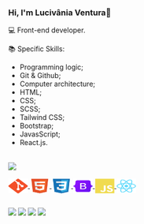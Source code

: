 ### Hi, I'm Lucivânia Ventura🚀

💻 Front-end developer.

📚 Specific Skills:
- Programming logic;
- Git & Github;
- Computer architecture;
- HTML;
- CSS;
- SCSS;
- Tailwind CSS;
- Bootstrap;
- JavasScript;
- React.js.
  ##
<div>
  <a href="https://github.com/lucivania-ventura">
  <img height="180em"  align="center" src="https://github-readme-stats.vercel.app/api/top-langs/?username=lucivania-ventura&layout=compact&langs_count=7&theme=react"/>
</div><br>
  
<div style="display: inline_block">
  <img align="center" alt="Lucy-Git" height="30" width="40" src="https://raw.githubusercontent.com/devicons/devicon/master/icons/git/git-original.svg">
  <img align="center" alt="Lucy-HTML" height="30" width="40" src="https://raw.githubusercontent.com/devicons/devicon/master/icons/html5/html5-original.svg">
  <img align="center" alt="Lucy-CSS" height="30" width="40" src="https://raw.githubusercontent.com/devicons/devicon/master/icons/css3/css3-original.svg">


  <img align="center" alt="Lucy-Bootstrap" height="30" width="40" src="https://raw.githubusercontent.com/devicons/devicon/master/icons/bootstrap/bootstrap-original.svg">
  <img align="center" alt="Lucy-Js" height="30" width="40" src="https://raw.githubusercontent.com/devicons/devicon/master/icons/javascript/javascript-plain.svg">
  <img align="center" alt="Lucy-React" height="30" width="40" src="https://raw.githubusercontent.com/devicons/devicon/master/icons/react/react-original.svg"> 
 
</div>

  ##
 
<div> 
 <a href="https://www.linkedin.com/in/lucivaniaventuradacosta/" target="_blank"><img src="https://img.shields.io/badge/-LinkedIn-%230077B5?style=for-the-badge&logo=linkedin&logoColor=white" target="_blank"></a> 
 <a href = "mailto:lucivania.ventura@gmail.com"><img src="https://img.shields.io/badge/-Gmail-%23333?style=for-the-badge&logo=gmail&logoColor=white" target="_blank"></a>
 <a href="https://discord.gg/Lucivania#7263"><img src="https://img.shields.io/badge/Discord-7289DA?style=for-the-badge&logo=discord&logoColor=white" target="_blank"></a> 
 <a href="https://instagram.com/lucivania_vent" target="_blank"><img src="https://img.shields.io/badge/-Instagram-%23E4405F?style=for-the-badge&logo=instagram&logoColor=white" target="_blank"></a>
</div>
  
